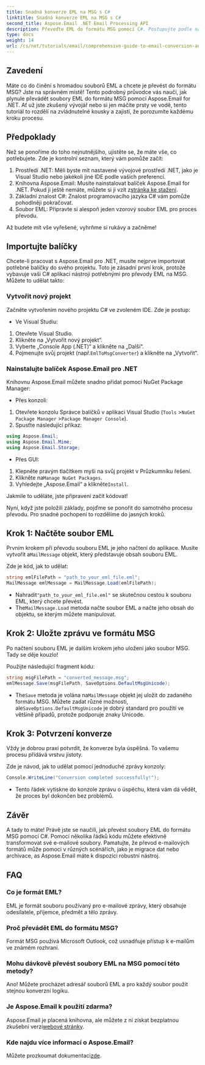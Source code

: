 ```yaml
---
title: Snadná konverze EML na MSG s C#
linktitle: Snadná konverze EML na MSG s C#
second_title: Aspose.Email .NET Email Processing API
description: Převeďte EML do formátu MSG pomocí C#. Postupujte podle našeho podrobného průvodce pomocí Aspose.Email pro .NET pro bezproblémové převody souborů.
type: docs
weight: 14
url: /cs/net/tutorials/email/comprehensive-guide-to-email-conversion-and-export/eml-to-msg-convert-made-easy-using-csharp/
---
```

## Zavedení

Máte co do činění s hromadou souborů EML a chcete je převést do formátu MSG? Jste na správném místě! Tento podrobný průvodce vás naučí, jak plynule převádět soubory EML do formátu MSG pomocí Aspose.Email for .NET. Ať už jste zkušený vývojář nebo si jen máčíte prsty ve vodě, tento tutoriál to rozdělí na zvládnutelné kousky a zajistí, že porozumíte každému kroku procesu.

## Předpoklady

Než se ponoříme do toho nejnutnějšího, ujistěte se, že máte vše, co potřebujete. Zde je kontrolní seznam, který vám pomůže začít:

1. Prostředí .NET: Měli byste mít nastavené vývojové prostředí .NET, jako je Visual Studio nebo jakékoli jiné IDE podle vašich preferencí.
2.  Knihovna Aspose.Email: Musíte nainstalovat balíček Aspose.Email for .NET. Pokud ji ještě nemáte, můžete si ji vzít z[stránka ke stažení](https://releases.aspose.com/email/net/).
3. Základní znalost C#: Znalost programovacího jazyka C# vám pomůže pohodlněji pokračovat.
4. Soubor EML: Připravte si alespoň jeden vzorový soubor EML pro proces převodu.

Až budete mít vše vyřešené, vyhrňme si rukávy a začněme!

## Importujte balíčky

Chcete-li pracovat s Aspose.Email pro .NET, musíte nejprve importovat potřebné balíčky do svého projektu. Toto je zásadní první krok, protože vybavuje vaši C# aplikaci nástroji potřebnými pro převody EML na MSG. Můžete to udělat takto:

### Vytvořit nový projekt

Začněte vytvořením nového projektu C# ve zvoleném IDE. Zde je postup:

- Ve Visual Studiu: 
1. Otevřete Visual Studio.
2. Klikněte na „Vytvořit nový projekt“.
3. Vyberte „Console App (.NET)“ a klikněte na „Další“.
4.  Pojmenujte svůj projekt (např.`EmlToMsgConverter`) a klikněte na „Vytvořit“.

### Nainstalujte balíček Aspose.Email pro .NET

Knihovnu Aspose.Email můžete snadno přidat pomocí NuGet Package Manager:

- Přes konzoli:
1. Otevřete konzolu Správce balíčků v aplikaci Visual Studio (`Tools` >`NuGet Package Manager` >`Package Manager Console`).
2. Spusťte následující příkaz:

```csharp
using Aspose.Email;
using Aspose.Email.Mime;
using Aspose.Email.Storage;
```

- Přes GUI:
1. Klepněte pravým tlačítkem myši na svůj projekt v Průzkumníku řešení.
2.  Klikněte na`Manage NuGet Packages`.
3.  Vyhledejte „Aspose.Email“ a klikněte`Install`.

Jakmile to uděláte, jste připraveni začít kódovat!

Nyní, když jste položili základy, pojďme se ponořit do samotného procesu převodu. Pro snadné pochopení to rozdělíme do jasných kroků.

## Krok 1: Načtěte soubor EML

 Prvním krokem při převodu souboru EML je jeho načtení do aplikace. Musíte vytvořit a`MailMessage` objekt, který představuje obsah souboru EML.

Zde je kód, jak to udělat:

```csharp
string emlFilePath = "path_to_your_eml_file.eml";
MailMessage emlMessage = MailMessage.Load(emlFilePath);
```
 
-  Nahradit`"path_to_your_eml_file.eml"` se skutečnou cestou k souboru EML, který chcete převést.
-  The`MailMessage.Load` metoda načte soubor EML a načte jeho obsah do objektu, se kterým můžete manipulovat.

## Krok 2: Uložte zprávu ve formátu MSG

Po načtení souboru EML je dalším krokem jeho uložení jako soubor MSG. Tady se děje kouzlo!

Použijte následující fragment kódu:

```csharp
string msgFilePath = "converted_message.msg";
emlMessage.Save(msgFilePath, SaveOptions.DefaultMsgUnicode);
```
 
-  The`Save` metoda je volána na`MailMessage` objekt jej uložit do zadaného formátu MSG. Můžete zadat různé možnosti, ale`SaveOptions.DefaultMsgUnicode` je dobrý standard pro použití ve většině případů, protože podporuje znaky Unicode.

## Krok 3: Potvrzení konverze

Vždy je dobrou praxí potvrdit, že konverze byla úspěšná. To vašemu procesu přidává vrstvu jistoty.

Zde je návod, jak to udělat pomocí jednoduché zprávy konzoly:

```csharp
Console.WriteLine("Conversion completed successfully!");
```
 
- Tento řádek vytiskne do konzole zprávu o úspěchu, která vám dá vědět, že proces byl dokončen bez problémů.

## Závěr

A tady to máte! Právě jste se naučili, jak převést soubory EML do formátu MSG pomocí C#. Pomocí několika řádků kódu můžete efektivně transformovat své e-mailové soubory. Pamatujte, že převod e-mailových formátů může pomoci v různých scénářích, jako je migrace dat nebo archivace, as Aspose.Email máte k dispozici robustní nástroj.

## FAQ

### Co je formát EML?
EML je formát souboru používaný pro e-mailové zprávy, který obsahuje odesílatele, příjemce, předmět a tělo zprávy.

### Proč převádět EML do formátu MSG?
Formát MSG používá Microsoft Outlook, což usnadňuje přístup k e-mailům ve známém rozhraní.

### Mohu dávkově převést soubory EML na MSG pomocí této metody?
Ano! Můžete procházet adresář souborů EML a pro každý soubor použít stejnou konverzní logiku.

### Je Aspose.Email k použití zdarma?
 Aspose.Email je placená knihovna, ale můžete z ní získat bezplatnou zkušební verzi[webové stránky](https://releases.aspose.com/).

### Kde najdu více informací o Aspose.Email?
 Můžete prozkoumat dokumentaci[zde](https://reference.aspose.com/email/net/).